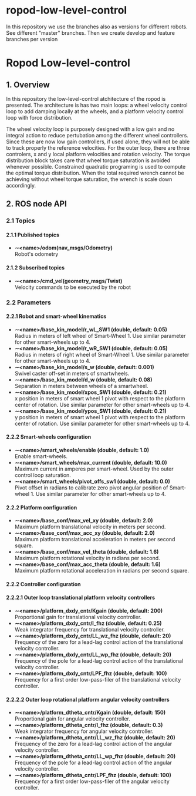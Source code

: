 # ropod-low-level-control

In this repository we use the branches also as versions for different robots. See different "master" branches. Then we create develop and feature branches per version

# Ropod Low-level-control

## 1. Overview
In this repository the low-level-control atchitecture of the ropod is presented. The architecture is has two main loops: a wheel velocity control loop to add damping locally at the wheels, and a platform velocity control loop with force distribution. 

The wheel velocity loop is purposely designed with a low gain and no integral action to reduce pertubation among the different wheel controllers. Since these are now low gain controllers, if used alone, they will not be able to track properly the reference velocities. For the outer loop, there are three controlers, x and y local platform velocities and rotation velocity. The torque distribution block takes care that wheel torque saturation is avoided whenever possible. Constrained quadratic programing is used to compute the optimal torque distribution. When the total required wrench cannot be achieving without wheel torque saturation, the wrench is scale down accordingly.

## 2. ROS node API
### 2.1 Topics
#### 2.1.1 Published topics
* **&#x223C;<name\>/odom(nav_msgs/Odometry)**\
Robot's odometry

#### 2.1.2 Subscribed topics
* **&#x223C;<name\>/cmd_vel(geometry_msgs/Twist)**\
Velocity commands to be executed by the robot

### 2.2 Parameters
#### 2.2.1 Robot and smart-wheel kinematics
* **&#x223C;<name\>/base_kin_model/r_wL_SW1 (double, default: 0.05)**\
Radius in meters of left wheel of Smart-Wheel 1. Use similar parameter for other smart-wheels up to 4.
* **&#x223C;<name\>/base_kin_model/r_wR_SW1 (double, default: 0.05)**\
Radius in meters of right wheel of Smart-Wheel 1. Use similar parameter for other smart-wheels up to 4.
* **&#x223C;<name\>/base_kin_model/s_w (double, default: 0.001)**\
Swivel caster off-set in meters of smartwheels. 
* **&#x223C;<name\>/base_kin_model/d_w (double, default: 0.08)**\
Separation in meters between wheels of a smartwheel.
* **&#x223C;<name\>/base_kin_model/xpos_SW1 (double, default: 0.21)**\
x position in meters of smart wheel 1 pivot with respect to the platform center of rotation. Use similar parameter for other smart-wheels up to 4.
* **&#x223C;<name\>/base_kin_model/ypos_SW1 (double, default: 0.21)**\
y position in meters of smart wheel 1 pivot with respect to the platform center of rotation. Use similar parameter for other smart-wheels up to 4.

#### 2.2.2 Smart-wheels configuration
* **&#x223C;<name\>/smart_wheels/enable (double, default: 1.0)**\
Enable smart-wheels. 
* **&#x223C;<name\>/smart_wheels/max_current (double, default: 10.0)**\
Maximum current in amperes per smart-wheel. Used by the outer control loop saturation.
* **&#x223C;<name\>/smart_wheels/pivot_offs_sw1 (double, default: 0.0)**\
Pivot offset in radians to calibrate zero pivot angular position of Smart-wheel 1. Use similar parameter for other smart-wheels up to 4.

#### 2.2.2 Platform configuration
* **&#x223C;<name\>/base_conf/max_vel_xy (double, default: 2.0)**\
Maximum platform translational velocity in meters per second.
* **&#x223C;<name\>/base_conf/max_acc_xy (double, default: 2.0)**\
Maximum platform translational acceleration in meters per second square.
* **&#x223C;<name\>/base_conf/max_vel_theta (double, default: 1.6)**\
Maximum platform rotational velocity in radians per second.
* **&#x223C;<name\>/base_conf/max_acc_theta (double, default: 1.6)**\
Maximum platform rotational acceleration in radians per second square.

#### 2.2.2 Controller configuration
#### 2.2.2.1 Outer loop translational platform velocity controllers
* **&#x223C;<name\>/platform_dxdy_cntr/Kgain (double, default: 200)**\
Proportional gain for translational velocity controller.
* **&#x223C;<name\>/platform_dxdy_cntr/I_fhz (double, default: 0.25)**\
Weak integrator frequency for translational velocity controller.
* **&#x223C;<name\>/platform_dxdy_cntr/LL_wz_fhz (double, default: 20)**\
Frequency of the zero for a lead-lag control action of the translational velocity controller.
* **&#x223C;<name\>/platform_dxdy_cntr/LL_wp_fhz (double, default: 20)**\
Frequency of the pole for a lead-lag control action of the translational velocity controller.
* **&#x223C;<name\>/platform_dxdy_cntr/LPF_fhz (double, default: 100)**\
Frequency for a first order low-pass-filer of the translational velocity controller.

#### 2.2.2.2 Outer loop rotational platform angular velocity controllers
* **&#x223C;<name\>/platform_dtheta_cntr/Kgain (double, default: 150)**\
Proportional gain for angular velocity controller.
* **&#x223C;<name\>/platform_dtheta_cntr/I_fhz (double, default: 0.3)**\
Weak integrator frequency for angular velocity controller.
* **&#x223C;<name\>/platform_dtheta_cntr/LL_wz_fhz (double, default: 20)**\
Frequency of the zero for a lead-lag control action of the angular velocity controller.
* **&#x223C;<name\>/platform_dtheta_cntr/LL_wp_fhz (double, default: 20)**\
Frequency of the pole for a lead-lag control action of the angular velocity controller.
* **&#x223C;<name\>/platform_dtheta_cntr/LPF_fhz (double, default: 100)**\
Frequency for a first order low-pass-filer of the angular velocity controller.
